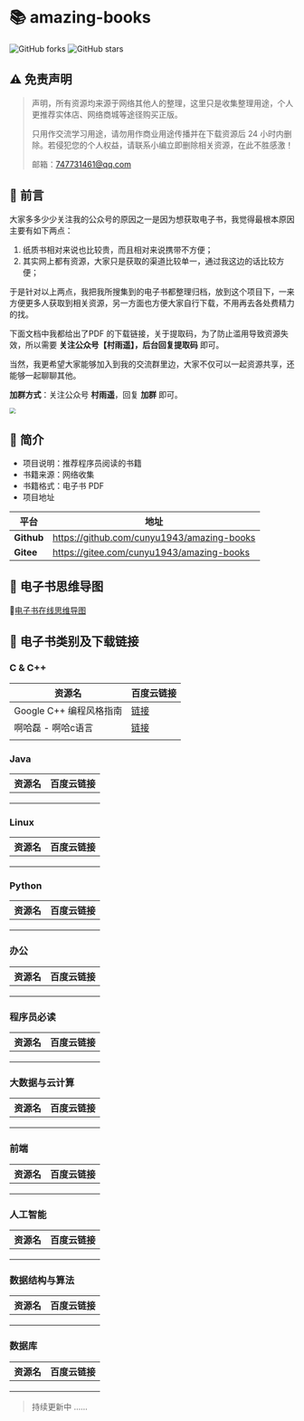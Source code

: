# 📚 amazing-books

![GitHub forks](https://img.shields.io/github/forks/cunyu1943/amazing-books?color=G&label=Fork) ![GitHub stars](https://img.shields.io/github/stars/cunyu1943/amazing-books?color=G&label=Stars)

## ⚠ 免责声明

>   声明，所有资源均来源于网络其他人的整理，这里只是收集整理用途，个人更推荐实体店、网络商城等途径购买正版。
>
>   只用作交流学习用途，请勿用作商业用途传播并在下载资源后 24 小时内删除。若侵犯您的个人权益，请联系小编立即删除相关资源，在此不胜感激！
>
>   邮箱：[747731461@qq.com](mailto:747731461@qq.com)

## :open_book: 前言

大家多多少少关注我的公众号的原因之一是因为想获取电子书，我觉得最根本原因主要有如下两点：

1.  纸质书相对来说也比较贵，而且相对来说携带不方便；
2.  其实网上都有资源，大家只是获取的渠道比较单一，通过我这边的话比较方便；

于是针对以上两点，我把我所搜集到的电子书都整理归档，放到这个项目下，一来方便更多人获取到相关资源，另一方面也方便大家自行下载，不用再去各处费精力的找。

下面文档中我都给出了PDF 的下载链接，关于提取码，为了防止滥用导致资源失效，所以需要 **关注公众号【村雨遥】，后台回复提取码** 即可。

当然，我更希望大家能够加入到我的交流群里边，大家不仅可以一起资源共享，还能够一起聊聊其他。

**加群方式**：关注公众号 **村雨遥**，回复 **加群** 即可。

<img src="https://gitee.com/cunyu1943/images/raw/master/ImgsUbuntu/20200510234310.png" style="zoom:67%;" />

## 🚩 简介

-   项目说明：推荐程序员阅读的书籍
-   书籍来源：网络收集
-   书籍格式：电子书 PDF
-   项目地址

| 平台       | 地址                                       |
| ---------- | ------------------------------------------ |
| **Github** | https://github.com/cunyu1943/amazing-books |
| **Gitee**  | https://gitee.com/cunyu1943/amazing-books  |

## 📂 电子书思维导图

📍[电子书在线思维导图](http://v3.processon.com/view/link/60050ba0e401fd261bc7c03b)

## 📇 电子书类别及下载链接

### C & C++

| 资源名                  | 百度云链接                                              |
| ----------------------- | ------------------------------------------------------- |
| Google C++ 编程风格指南 | [链接](https://pan.baidu.com/s/16HRKc6NduKfz9c4qL6kywQ) |
| 啊哈磊 - 啊哈c语言      | [链接](https://pan.baidu.com/s/1y1Es0r3gNw_pCqF_cTd7oA) |
|                         |                                                         |


### Java

| 资源名 | 百度云链接 |
| ------ | ---------- |
|        |            |
|        |            |
|        |            |

### Linux

| 资源名 | 百度云链接 |
| ------ | ---------- |
|        |            |
|        |            |
|        |            |

### Python

| 资源名 | 百度云链接 |
| ------ | ---------- |
|        |            |
|        |            |
|        |            |

### 办公

| 资源名 | 百度云链接 |
| ------ | ---------- |
|        |            |
|        |            |
|        |            |

### 程序员必读

| 资源名 | 百度云链接 |
| ------ | ---------- |
|        |            |
|        |            |
|        |            |

### 大数据与云计算

| 资源名 | 百度云链接 |
| ------ | ---------- |
|        |            |
|        |            |
|        |            |

### 前端

| 资源名 | 百度云链接 |
| ------ | ---------- |
|        |            |
|        |            |
|        |            |

### 人工智能

| 资源名 | 百度云链接 |
| ------ | ---------- |
|        |            |
|        |            |
|        |            |

### 数据结构与算法

| 资源名 | 百度云链接 |
| ------ | ---------- |
|        |            |
|        |            |
|        |            |

### 数据库

| 资源名 | 百度云链接 |
| ------ | ---------- |
|        |            |
|        |            |
|        |            |

>   持续更新中 ……